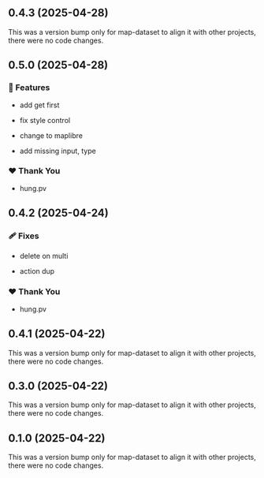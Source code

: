 ## 0.4.3 (2025-04-28)

This was a version bump only for map-dataset to align it with other projects, there were no code changes.

## 0.5.0 (2025-04-28)

### 🚀 Features

- add get first

- fix style control

- change to maplibre

- add missing input, type

### ❤️ Thank You

- hung.pv

## 0.4.2 (2025-04-24)

### 🩹 Fixes

- delete on multi

- action dup

### ❤️ Thank You

- hung.pv

## 0.4.1 (2025-04-22)

This was a version bump only for map-dataset to align it with other projects, there were no code changes.

## 0.3.0 (2025-04-22)

This was a version bump only for map-dataset to align it with other projects, there were no code changes.

## 0.1.0 (2025-04-22)

This was a version bump only for map-dataset to align it with other projects, there were no code changes.
